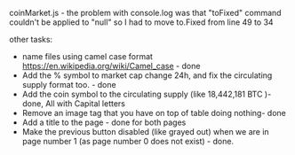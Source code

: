 coinMarket.js  - the problem with console.log was that "toFixed" command couldn't be applied to "null" so I had to move to.Fixed from line 49 to 34

other tasks:
- name files using camel case format https://en.wikipedia.org/wiki/Camel_case - done
- Add the % symbol to market cap change 24h, and fix the circulating supply format too. - done
- Add the coin symbol to the circulating supply (like 18,442,181 BTC )-done, All with Capital letters
- Remove an image tag that you have on top of table doing nothing- done
- Add a title to the page - done for both pages
- Make the previous button disabled (like grayed out) when we are in page number 1 (as page number 0 does not exist) - done.
